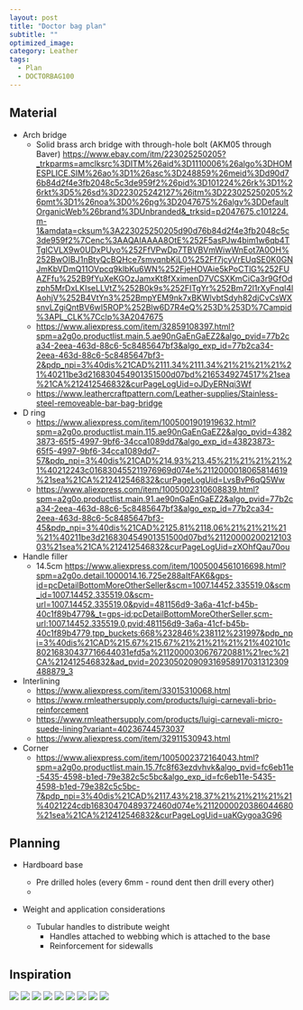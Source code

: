 ```yaml
---
layout: post
title: "Doctor bag plan"
subtitle: "" 
optimized_image: 
category: Leather
tags:
  - Plan
  - DOCTORBAG100
---
```



## Material

- Arch bridge
  - Solid brass arch bridge with through-hole bolt (AKM05 through Baver) https://www.ebay.com/itm/223025250205?_trkparms=amclksrc%3DITM%26aid%3D1110006%26algo%3DHOMESPLICE.SIM%26ao%3D1%26asc%3D248859%26meid%3Dd90d76b84d2f4e3fb2048c5c3de959f2%26pid%3D101224%26rk%3D1%26rkt%3D5%26sd%3D223025242127%26itm%3D223025250205%26pmt%3D1%26noa%3D0%26pg%3D2047675%26algv%3DDefaultOrganicWeb%26brand%3DUnbranded&_trksid=p2047675.c101224.m-1&amdata=cksum%3A223025250205d90d76b84d2f4e3fb2048c5c3de959f2%7Cenc%3AAQAIAAAA8OtE%252F5asPJw4bim1w6qb4TTglCVLX9w0UDxPUyo%252FfVPwDp7TBVBVmWiwWnEot7A0OH%252BwOIBJ1nBtyQcBQHce7smvqnbKjL0%252Ff7jcyVrEUqSE0K0GNJmKbVDmQ11OVpcq9klbKu6WN%252FjeHOVAie5kPoCTlG%252FUAZFfu%252B9fYuXeKGOzJamxKt8fXximenD7VCSXKmCiCa3r9GfOdzph5MrDxLKIseLLVtZ%252B0k9s%252FITgYr%252Bm72l1rXyFnqI4lAohjV%252B4VtYn3%252BmpYEM9nk7xBKWlvbtSdyh82djCvCsWXsnvLZgiQntBV6wI5ROP%252Blw6D7R4eQ%253D%253D%7Campid%3APL_CLK%7Cclp%3A2047675
  - https://www.aliexpress.com/item/32859108397.html?spm=a2g0o.productlist.main.5.ae90nGaEnGaEZ2&algo_pvid=77b2ca34-2eea-463d-88c6-5c8485647bf3&algo_exp_id=77b2ca34-2eea-463d-88c6-5c8485647bf3-2&pdp_npi=3%40dis%21CAD%2111.34%2111.34%21%21%21%21%21%40211be3d216830454901351500d07bd%2165349274517%21sea%21CA%212412546832&curPageLogUid=oJDyERNqi3Wf
  - https://www.leathercraftpattern.com/Leather-supplies/Stainless-steel-removeable-bar-bag-bridge
- D ring 
  - https://www.aliexpress.com/item/1005001901919632.html?spm=a2g0o.productlist.main.115.ae90nGaEnGaEZ2&algo_pvid=43823873-65f5-4997-9bf6-34cca1089dd7&algo_exp_id=43823873-65f5-4997-9bf6-34cca1089dd7-57&pdp_npi=3%40dis%21CAD%214.93%213.45%21%21%21%21%21%40212243c016830455211976969d074e%2112000018065814619%21sea%21CA%212412546832&curPageLogUid=LvsBvP6qQ5Ww
  - https://www.aliexpress.com/item/1005002310608839.html?spm=a2g0o.productlist.main.91.ae90nGaEnGaEZ2&algo_pvid=77b2ca34-2eea-463d-88c6-5c8485647bf3&algo_exp_id=77b2ca34-2eea-463d-88c6-5c8485647bf3-45&pdp_npi=3%40dis%21CAD%2125.81%2118.06%21%21%21%21%21%40211be3d216830454901351500d07bd%2112000020021210303%21sea%21CA%212412546832&curPageLogUid=zXOhfQau70ou
- Handle filler
  - 14.5cm https://www.aliexpress.com/item/1005004561016698.html?spm=a2g0o.detail.1000014.16.725e288aItFAK6&gps-id=pcDetailBottomMoreOtherSeller&scm=1007.14452.335519.0&scm_id=1007.14452.335519.0&scm-url=1007.14452.335519.0&pvid=481156d9-3a6a-41cf-b45b-40c1f89b4779&_t=gps-id:pcDetailBottomMoreOtherSeller,scm-url:1007.14452.335519.0,pvid:481156d9-3a6a-41cf-b45b-40c1f89b4779,tpp_buckets:668%232846%238112%231997&pdp_npi=3%40dis%21CAD%215.67%215.67%21%21%21%21%21%402101c80216830437716644031efd5a%2112000030676720881%21rec%21CA%212412546832&ad_pvid=202305020909316958917031312309488879_3
- Interlining
  - https://www.aliexpress.com/item/33015310068.html
  - https://www.rmleathersupply.com/products/luigi-carnevali-brio-reinforcement
  - https://www.rmleathersupply.com/products/luigi-carnevali-micro-suede-lining?variant=40236744573037
  - https://www.aliexpress.com/item/32911530943.html
- Corner
  - https://www.aliexpress.com/item/1005002372164043.html?spm=a2g0o.productlist.main.15.7fc8f63ezdvhvk&algo_pvid=fc6eb11e-5435-4598-b1ed-79e382c5c5bc&algo_exp_id=fc6eb11e-5435-4598-b1ed-79e382c5c5bc-7&pdp_npi=3%40dis%21CAD%2117.43%218.37%21%21%21%21%21%4021224cdb16830470489372460d074e%2112000020386044680%21sea%21CA%212412546832&curPageLogUid=uaKGygoa3G96


## Planning

- Hardboard base
  - Pre drilled holes (every 6mm - round dent then drill every other)
  - 

- Weight and application considerations
  - Tubular handles to distribute weight
    - Handles attached to webbing which is attached to the base
    - Reinforcement for sidewalls
    



## Inspiration

<img src="/files/DOCTORBAG100/0INSPIRATION/17171778_1.jpg">

<img src="/files/DOCTORBAG100/0INSPIRATION/17171778_2.jpg">

<img src="/files/DOCTORBAG100/0INSPIRATION/17171778_3.jpg">

<img src="/files/DOCTORBAG100/0INSPIRATION/17171778_4.jpg">

<img src="/files/DOCTORBAG100/0INSPIRATION/17171778_5.jpg">

<img src="/files/DOCTORBAG100/0INSPIRATION/17171778_6.jpg">

<img src="/files/DOCTORBAG100/0INSPIRATION/17171778_7.jpg">

<img src="/files/DOCTORBAG100/0INSPIRATION/17171778_8.jpg">

<img src="/files/DOCTORBAG100/0INSPIRATION/il_1140xN.2073280912_tomx.jpg">
